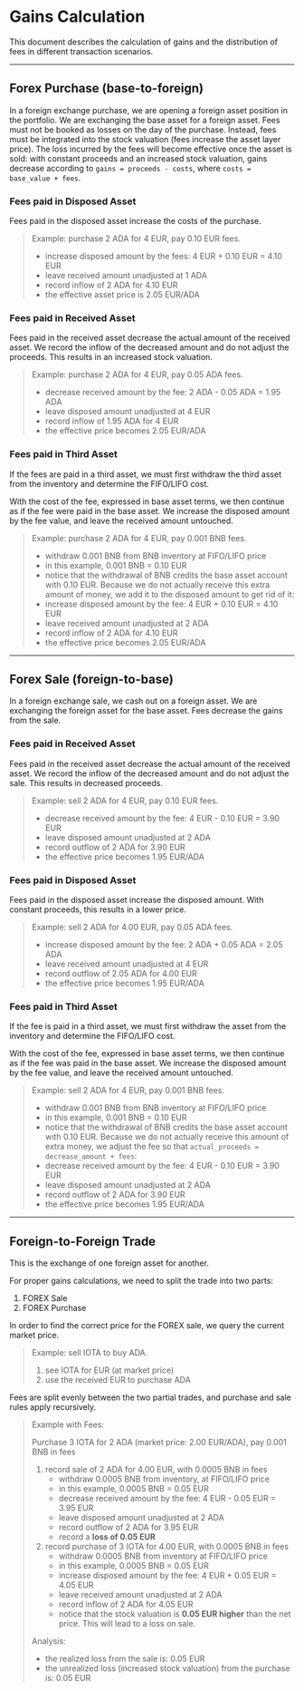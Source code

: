# Gains Calculation

This document describes the calculation of gains and the distribution of fees in different transaction scenarios.

---

## Forex Purchase (base-to-foreign)

In a foreign exchange purchase, we are opening a foreign asset position in the portfolio.
We are exchanging the base asset for a foreign asset.
Fees must not be booked as losses on the day of the purchase.
Instead, fees must be integrated into the stock valuation (fees increase the asset layer price).
The loss incurred by the fees will become effective once the asset is sold:
with constant proceeds and an increased stock valuation, gains decrease according to
`gains = proceeds - costs`, where `costs = base_value + fees`.

### Fees paid in Disposed Asset

Fees paid in the disposed asset increase the costs of the purchase.

> Example: purchase 2 ADA for 4 EUR, pay 0.10 EUR fees.
> * increase disposed amount by the fees: 4 EUR + 0.10 EUR = 4.10 EUR
> * leave received amount unadjusted at 1 ADA
> * record inflow of 2 ADA for 4.10 EUR
> * the effective asset price is 2.05 EUR/ADA

### Fees paid in Received Asset

Fees paid in the received asset decrease the actual amount of the received asset.
We record the inflow of the decreased amount and do not adjust the proceeds.
This results in an increased stock valuation.

> Example: purchase 2 ADA for 4 EUR, pay 0.05 ADA fees.
> * decrease received amount by the fee: 2 ADA - 0.05 ADA = 1.95 ADA
> * leave disposed amount unadjusted at 4 EUR
> * record inflow of 1.95 ADA for 4 EUR
> * the effective price becomes 2.05 EUR/ADA

### Fees paid in Third Asset

If the fees are paid in a third asset, 
we must first withdraw the third asset from the inventory and determine the FIFO/LIFO cost.

With the cost of the fee, expressed in base asset terms, we then continue as if the fee were paid in the base asset.
We increase the disposed amount by the fee value, and leave the received amount untouched.

> Example: purchase 2 ADA for 4 EUR, pay 0.001 BNB fees.
> * withdraw 0.001 BNB from BNB inventory at FIFO/LIFO price
> * in this example, 0.001 BNB = 0.10 EUR
> * notice that the withdrawal of BNB credits the base asset account with 0.10 EUR.
>   Because we do not actually receive this extra amount of money, we add it to the disposed amount to get rid of it:
> * increase disposed amount by the fee: 4 EUR + 0.10 EUR = 4.10 EUR
> * leave received amount unadjusted at 2 ADA
> * record inflow of 2 ADA for 4.10 EUR
> * the effective price becomes 2.05 EUR/ADA

---

## Forex Sale (foreign-to-base)

In a foreign exchange sale, we cash out on a foreign asset.
We are exchanging the foreign asset for the base asset.
Fees decrease the gains from the sale.

### Fees paid in Received Asset

Fees paid in the received asset decrease the actual amount of the received asset.
We record the inflow of the decreased amount and do not adjust the sale.
This results in decreased proceeds.

> Example: sell 2 ADA for 4 EUR, pay 0.10 EUR fees.
> * decrease received amount by the fee: 4 EUR - 0.10 EUR = 3.90 EUR
> * leave disposed amount unadjusted at 2 ADA
> * record outflow of 2 ADA for 3.90 EUR
> * the effective price becomes 1.95 EUR/ADA

### Fees paid in Disposed Asset

Fees paid in the disposed asset increase the disposed amount.
With constant proceeds, this results in a lower price.

> Example: sell 2 ADA for 4.00 EUR, pay 0.05 ADA fees.
> * increase disposed amount by the fee: 2 ADA + 0.05 ADA = 2.05 ADA
> * leave received amount unadjusted at 4 EUR
> * record outflow of 2.05 ADA for 4.00 EUR
> * the effective price becomes 1.95 EUR/ADA

### Fees paid in Third Asset

If the fee is paid in a third asset, 
we must first withdraw the asset from the inventory and determine the FIFO/LIFO cost.

With the cost of the fee, expressed in base asset terms, we then continue as if the fee was paid in the base asset.
We increase the disposed amount by the fee value, and leave the received amount untouched.

> Example: sell 2 ADA for 4 EUR, pay 0.001 BNB fees.
> * withdraw 0.001 BNB from BNB inventory at FIFO/LIFO price
> * in this example, 0.001 BNB = 0.10 EUR
> * notice that the withdrawal of BNB credits the base asset account with 0.10 EUR. 
>   Because we do not actually receive this amount of extra money, 
>   we adjust the fee so that `actual_proceeds = decrease_amount + fees`:
> * decrease received amount by the fee: 4 EUR - 0.10 EUR = 3.90 EUR
> * leave disposed amount unadjusted at 2 ADA
> * record outflow of 2 ADA for 3.90 EUR
> * the effective price becomes 1.95 EUR/ADA

---

## Foreign-to-Foreign Trade

This is the exchange of one foreign asset for another.

For proper gains calculations, we need to split the trade into two parts:
1) FOREX Sale
2) FOREX Purchase

In order to find the correct price for the FOREX sale, we query the current market price.

> Example: sell IOTA to buy ADA.
> 1) see IOTA for EUR (at market price)
> 2) use the received EUR to purchase ADA

Fees are split evenly between the two partial trades,
and purchase and sale rules apply recursively.

> Example with Fees: 
> 
> Purchase 3 IOTA for 2 ADA (market price: 2.00 EUR/ADA), 
> pay 0.001 BNB in fees
> 1) record sale of 2 ADA for 4.00 EUR, with 0.0005 BNB in fees
>    * withdraw 0.0005 BNB from inventory, at FIFO/LIFO price
>    * in this example, 0.0005 BNB = 0.05 EUR
>    * decrease received amount by the fee: 4 EUR - 0.05 EUR = 3.95 EUR
>    * leave disposed amount unadjusted at 2 ADA
>    * record outflow of 2 ADA for 3.95 EUR
>    * record a **loss of 0.05 EUR**
> 2) record purchase of 3 IOTA for 4.00 EUR, with 0.0005 BNB in fees
>    * withdraw 0.0005 BNB from inventory at FIFO/LIFO price
>    * in this example, 0.0005 BNB = 0.05 EUR
>    * increase disposed amount by the fee: 4 EUR + 0.05 EUR = 4.05 EUR
>    * leave received amount unadjusted at 2 ADA
>    * record inflow of 2 ADA for 4.05 EUR
>    * notice that the stock valuation is **0.05 EUR higher** than the net price. This will lead to a loss on sale.
>
> Analysis:
> * the realized loss from the sale is: 0.05 EUR
> * the unrealized loss (increased stock valuation) from the purchase is: 0.05 EUR
